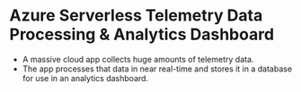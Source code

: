 # Azure Serverless Telemetry Data Processing & Analytics Dashboard
- A massive cloud app collects huge amounts of telemetry data.
- The app processes that data in near real-time and stores it in a database for use in an analytics dashboard.
